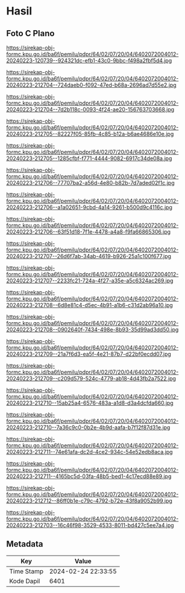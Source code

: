 # Hasil

## Foto C Plano

https://sirekap-obj-formc.kpu.go.id/ba6f/pemilu/pdpr/64/02/07/20/04/6402072004012-20240223-120739--924321dc-efb1-43c0-9bbc-f498a2fbf5d4.jpg

https://sirekap-obj-formc.kpu.go.id/ba6f/pemilu/pdpr/64/02/07/20/04/6402072004012-20240223-212704--724daeb0-f092-47ed-b68a-2696ad7d55e2.jpg

https://sirekap-obj-formc.kpu.go.id/ba6f/pemilu/pdpr/64/02/07/20/04/6402072004012-20240223-212704--7d2b118c-0093-4f24-ae20-156763703668.jpg

https://sirekap-obj-formc.kpu.go.id/ba6f/pemilu/pdpr/64/02/07/20/04/6402072004012-20240223-212705--82227f05-85fb-4c85-b12a-b6ae4686e10e.jpg

https://sirekap-obj-formc.kpu.go.id/ba6f/pemilu/pdpr/64/02/07/20/04/6402072004012-20240223-212705--1285cfbf-f771-4444-9082-6917c34de08a.jpg

https://sirekap-obj-formc.kpu.go.id/ba6f/pemilu/pdpr/64/02/07/20/04/6402072004012-20240223-212706--77707ba2-a56d-4e80-b82b-7d7aded02f1c.jpg

https://sirekap-obj-formc.kpu.go.id/ba6f/pemilu/pdpr/64/02/07/20/04/6402072004012-20240223-212706--a1a02651-9cbd-4a14-9261-b500d9c4116c.jpg

https://sirekap-obj-formc.kpu.go.id/ba6f/pemilu/pdpr/64/02/07/20/04/6402072004012-20240223-212706--63f51d18-7f1e-4478-a4a8-f9fa66865306.jpg

https://sirekap-obj-formc.kpu.go.id/ba6f/pemilu/pdpr/64/02/07/20/04/6402072004012-20240223-212707--26d6f7ab-34ab-4619-b926-25a1c100f677.jpg

https://sirekap-obj-formc.kpu.go.id/ba6f/pemilu/pdpr/64/02/07/20/04/6402072004012-20240223-212707--2233fc21-724a-4f27-a35e-a5c6324ac269.jpg

https://sirekap-obj-formc.kpu.go.id/ba6f/pemilu/pdpr/64/02/07/20/04/6402072004012-20240223-212708--6d8e81c4-d5ec-4b91-a1b6-c31d2ab96a10.jpg

https://sirekap-obj-formc.kpu.go.id/ba6f/pemilu/pdpr/64/02/07/20/04/6402072004012-20240223-212708--0902640f-7434-498e-8b93-35d99ad3dd50.jpg

https://sirekap-obj-formc.kpu.go.id/ba6f/pemilu/pdpr/64/02/07/20/04/6402072004012-20240223-212709--21a7f6d3-ea5f-4e21-87b7-d22bf0ecdd07.jpg

https://sirekap-obj-formc.kpu.go.id/ba6f/pemilu/pdpr/64/02/07/20/04/6402072004012-20240223-212709--c209d579-524c-4779-ab18-4d43fb2a7522.jpg

https://sirekap-obj-formc.kpu.go.id/ba6f/pemilu/pdpr/64/02/07/20/04/6402072004012-20240223-212710--15ab25a4-6576-483a-a1d8-d3a4dcfda660.jpg

https://sirekap-obj-formc.kpu.go.id/ba6f/pemilu/pdpr/64/02/07/20/04/6402072004012-20240223-212710--7a36c9c0-0b2e-4b9d-aafa-b7f12f87d31e.jpg

https://sirekap-obj-formc.kpu.go.id/ba6f/pemilu/pdpr/64/02/07/20/04/6402072004012-20240223-212711--74e61afa-dc2d-4ce2-934c-54e52edb8aca.jpg

https://sirekap-obj-formc.kpu.go.id/ba6f/pemilu/pdpr/64/02/07/20/04/6402072004012-20240223-212711--4165bc5d-03fa-48b5-bed1-4c17ecd88e89.jpg

https://sirekap-obj-formc.kpu.go.id/ba6f/pemilu/pdpr/64/02/07/20/04/6402072004012-20240223-212712--86ff0b1e-c79c-4792-b72e-43f8a9052b99.jpg

https://sirekap-obj-formc.kpu.go.id/ba6f/pemilu/pdpr/64/02/07/20/04/6402072004012-20240223-212703--16c46f98-3529-4533-8011-bd427c5ee7a4.jpg


## Metadata

| Key        | Value               |
| ---------- | ------------------- |
| Time Stamp | 2024-02-24 22:33:55 |
| Kode Dapil | 6401                |



